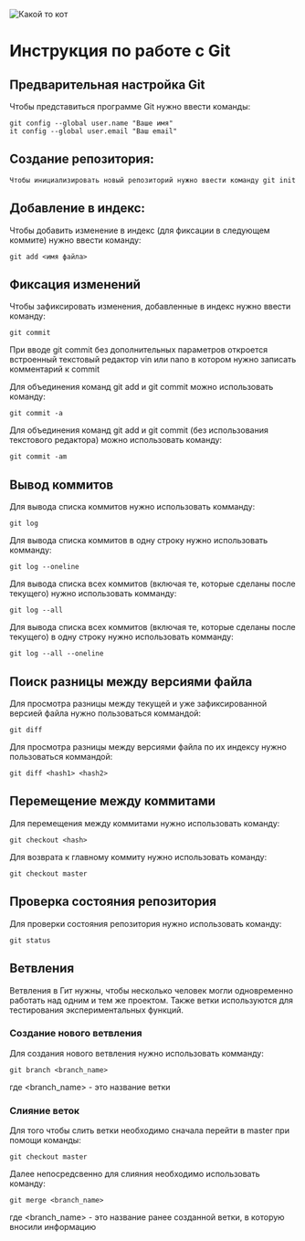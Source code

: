 ![Какой то кот](cat.jpeg)
# **Инструкция по работе с Git**

## Предварительная настройка Git

Чтобы представиться программе Git нужно ввести команды:

    git config --global user.name "Ваше имя"
    it config --global user.email "Ваш email"

## Создание репозитория:

    Чтобы инициализировать новый репозиторий нужно ввести команду git init
## Добавление в индекс:
Чтобы добавить изменение в индекс (для фиксации в следующем коммите) нужно ввести команду:

    git add <имя файла>
## Фиксация изменений
Чтобы зафиксировать изменения, добавленные в индекс нужно ввести команду:

    git commit
При вводе git commit без дополнительных параметров откроется встроенный текстовый редактор vin или nano в котором нужно записать комментарий к commit

Для объединения команд git add и git commit можно использовать команду:

    git commit -a

Для объединения команд git add и git commit (без использования текстового редактора) можно использовать команду:

    git commit -am

## Вывод коммитов
Для вывода списка коммитов нужно использовать комманду:
    
    git log

Для вывода списка коммитов в одну строку нужно использовать комманду:
    
    git log --oneline

Для вывода списка всех коммитов (включая те, которые сделаны после текущего) нужно использовать комманду:
    
    git log --all

Для вывода списка всех коммитов (включая те, которые сделаны после текущего) в одну строку нужно использовать комманду:
    
    git log --all --oneline 

## Поиск разницы между версиями файла
Для просмотра разницы между текущей и уже зафиксированной версией файла нужно пользоваться коммандой:

    git diff

Для просмотра разницы между версиями файла по их индексу нужно пользоваться коммандой:

    git diff <hash1> <hash2>
## Перемещение между коммитами
Для перемещения между коммитами нужно использовать команду:
    
    git checkout <hash>

Для возврата к главному коммиту нужно использовать команду:
    
    git checkout master

## Проверка состояния репозитория
Для проверки состояния репозитория нужно использовать команду:

    git status   

## Ветвления
Ветвления в Гит нужны, чтобы несколько человек могли одновременно работать над одним и тем же проектом. Также ветки используются для тестирования экспериментальных функций.   

### Создание нового ветвления 
Для создания нового ветвления нужно использовать комманду:

    git branch <branch_name>
где <branch_name> - это название ветки

### Слияние веток

Для того чтобы слить ветки необходимо сначала перейти в master при помощи команды:

    git checkout master

Далее непосредсвенно для слияния необходимо использовать команду:

    git merge <branch_name>
где <branch_name> - это название ранее созданной ветки, в которую вносили информацию 
